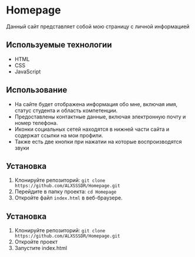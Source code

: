 # Homepage
Данный сайт представляет собой мою страницу с личной информацией

## Используемые технологии

- HTML
- CSS
- JavaScript

## Использование

- На сайте будет отображена информация обо мне, включая имя, статус студента и область компетенции.
- Предоставлены контактные данные, включая электронную почту и номер телефона.
- Иконки социальных сетей находятся в нижней части сайта и содержат ссылки на мои профили.
- Также есть две кнопки при нажатии на которые воспроизводятся звуки

## Установка

1. Клонируйте репозиторий: `git clone https://github.com/ALXSSSDR/Homepage.git`
2. Перейдите в папку проекта: `cd Homepage`
3. Откройте файл `index.html` в веб-браузере.

## Установка

1. Клонируйте репозиторий: `git clone https://github.com/ALXSSSDR/Homepage.git`
2. Откройте проект 
3. Запустите index.html
